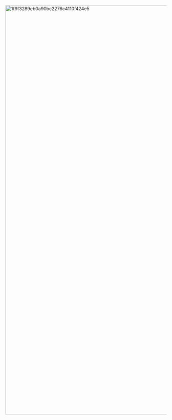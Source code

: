 <img width="1280" alt="1f9f3289eb0a90bc2276c4110f424e5" src="https://github.com/user-attachments/assets/ae42a293-7ca5-46ce-bec2-1760ac1d2377" />
